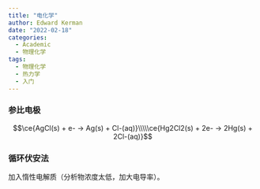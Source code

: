 ```yaml
---
title: "电化学"
author: Edward Kerman
date: "2022-02-18"
categories:
  - Academic
  - 物理化学
tags:
  - 物理化学
  - 热力学
  - 入门
---
```


### 参比电极

$$\ce{AgCl(s) + e- -> Ag(s) + Cl-(aq)}\\\\\ce{Hg2Cl2(s) + 2e- -> 2Hg(s) + 2Cl-(aq)}$$

### 循环伏安法

加入惰性电解质（分析物浓度太低，加大电导率）。